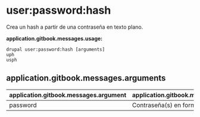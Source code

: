 # user:password:hash
Crea un hash a partir de una contraseña en texto plano.

**application.gitbook.messages.usage:**
```
drupal user:password:hash [arguments]
uph
usph
```

## application.gitbook.messages.arguments
application.gitbook.messages.argument | application.gitbook.messages.details
---------|-------------
password | Contraseña(s) en formato texto
